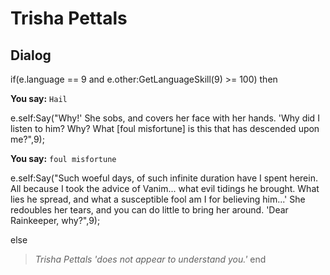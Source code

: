 # Trisha Pettals







## Dialog

if(e.language == 9 and e.other:GetLanguageSkill(9) >= 100) then


**You say:** `Hail`




e.self:Say("Why!'  She sobs, and covers her face with her hands.  'Why did I listen to him?  Why?  What [foul misfortune] is this that has descended upon me?",9);


**You say:** `foul misfortune`




e.self:Say("Such woeful days, of such infinite duration have I spent herein.  All because I took the advice of Vanim...  what evil tidings he brought.  What lies he spread, and what a susceptible fool am I for believing him...'  She redoubles her tears, and you can do little to bring her around.  'Dear Rainkeeper, why?",9);


else


>*Trisha Pettals 'does not appear to understand you.'*
end
